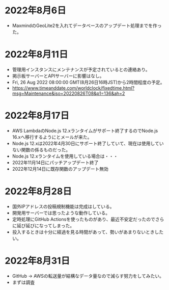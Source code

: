 # 2022年8月6日

- MaxmindのGeoLite2を入れてデータベースのアップデート処理までを作った。

# 2022年8月11日

- 管理用インスタンスにメンテナンスが予定されているとの連絡あり。
- 掲示板サーバーとAPIサーバーに影響はなし。
- Fri, 26 Aug 2022 08:00:00 GMT(8月26日16時JST)から2時間程度の予定。
- https://www.timeanddate.com/worldclock/fixedtime.html?msg=Maintenance&iso=20220826T08&p1=136&ah=2

# 2022年8月17日

- AWS LambdaのNode.js 12.xランタイムがサポート終了するのでNode.js 16.xへ移行するようにとメールが来た。
- Node.js 12.xは2022年4月30日にサポート終了していて、現在は使用していない関数の係るものだった。
- Node.js 12.xランタイムを使用している場合は・・・
- 2022年11月14日にパッチアップデート終了
- 2022年12月14日に既存関数のアップデート無効

# 2022年8月28日

- 国外IPアドレスの投稿規制機能は完成はしている。
- 開発用サーバーでは思ったような動作している。
- 定時処理にGitHub Actionsを使ったものがあり、最近不安定だったのでさらに延び延びになってしまった。
- 投入するときは十分に経過を見る時間があって、勢いがあまりないときしたい。

# 2022年8月31日

- GitHub → AWSの転送量が結構なデータ量なので減らす努力をしてみたい。
- まずは調査
